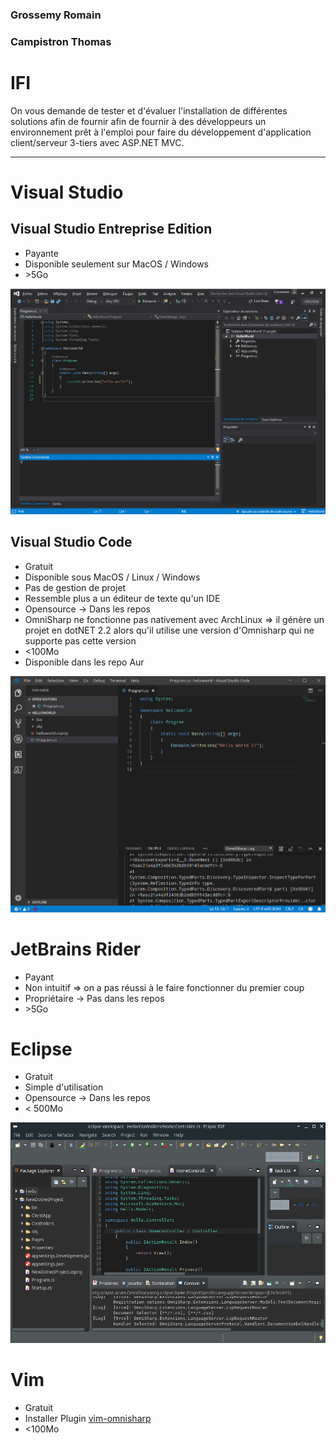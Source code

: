 ### Grossemy Romain
### Campistron Thomas

IFI
===

On vous demande de tester et d'évaluer l'installation de différentes solutions afin de fournir afin de fournir à des développeurs un environnement prêt à l'emploi pour faire du développement d'application client/serveur 3-tiers avec ASP.NET MVC.

------------------

Visual Studio
=============

Visual Studio Entreprise Edition
--------------------------------

* Payante
* Disponible seulement sur MacOS / Windows
* \>5Go

![](illustration/visual-studio-entreprise.png)

Visual Studio Code
------------------

* Gratuit
* Disponible sous MacOS / Linux / Windows
* Pas de gestion de projet
* Ressemble plus a un éditeur de texte qu'un IDE
* Opensource -> Dans les repos
* OmniSharp ne fonctionne pas nativement avec ArchLinux => il génère un projet en dotNET 2.2 alors qu'il utilise une version d'Omnisharp qui ne supporte pas cette version
* \<100Mo
* Disponible dans les repo Aur

![](illustration/visual-studio-code.png)

JetBrains Rider
===============

* Payant
* Non intuitif => on a pas réussi à le faire fonctionner du premier coup
* Propriétaire -> Pas dans les repos
* \>5Go

Eclipse
=======

* Gratuit
* Simple d'utilisation
* Opensource -> Dans les repos
* \< 500Mo

![](illustration/eclipse.png)

Vim
===

* Gratuit
* Installer Plugin [vim-omnisharp](https://github.com/OmniSharp/omnisharp-vim)
* \<100Mo

